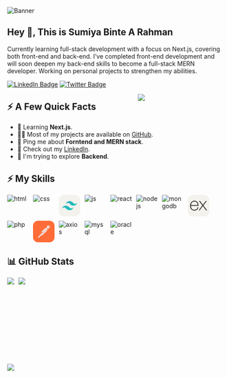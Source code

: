 ![Banner](https://i.postimg.cc/4xpjgdqd/Purple-Modern-Minimalist-Business-Development-Presentation.png)

<h2>Hey 👋, This is Sumiya Binte A Rahman</h2>  
<p>Currently learning full-stack development with a focus on Next.js, covering both front-end and back-end. I’ve completed front-end development and will soon deepen my back-end skills to become a full-stack MERN developer. Working on personal projects to strengthen my abilities.</p>  
<p><a href="https://www.linkedin.com/in/sumiya-binte-a-rahman-%E6%9D%8E%E9%9D%99-049216329/"><img src="https://img.shields.io/badge/sumiya.in-6678cd?style=flat-square&logo=LinkedIn&logoColor=white" alt="LinkedIn Badge"></a> <a href="https://x.com/rahman_sumiya24"><img src="https://img.shields.io/badge/sumiya.x-ab91e5?style=flat-square&logo=Twitter&logoColor=white" alt="Twitter Badge"></a></p>  
<img align="right" width="200" src="https://media3.giphy.com/media/v1.Y2lkPTc5MGI3NjExMWRwcGhsZWZjZ2ZrcTAwYXB6dDVvYnRyYWM0cmVlN2c5Mzlod3Q5cSZlcD12MV9pbnRlcm5hbF9naWZfYnlfaWQmY3Q9Zw/elrFAUtV7ZOH7TSPhF/giphy.gif" />  
<h2>⚡️ A Few Quick Facts</h2>  
<ul>   
  <li>🧐 Learning <strong>Next.js</strong>.</li>  
  <li>👨‍💻 Most of my projects are available on <a href="https://github.com/SumiyaRahman/">GitHub</a>.</li> 
  <li>💬 Ping me about <strong>Forntend and MERN stack</strong>.</li>  
  <li>📙 Check out my <a href="https://www.linkedin.com/in/sumiya-binte-a-rahman-%E6%9D%8E%E9%9D%99-049216329/">LinkedIn</a>.</li>  
  <li>🎉 I'm trying to explore <strong>Backend</strong>.</li>  
</ul>

<h2>⚡️ My Skills</h2> 
<p align="left" style="display: flex; flex-wrap: wrap; gap: 10px;">
  <img src="https://github.com/yurijserrano/Github-Profile-Readme-Logos/blob/master/others/html.svg" alt="html" width="50" height="50" />
  <img src="https://github.com/yurijserrano/Github-Profile-Readme-Logos/blob/master/others/css.svg" alt="css" width="50" height="50" />
  <img src="https://github.com/tandpfun/skill-icons/blob/main/icons/TailwindCSS-Light.svg" alt="tailwindcss" width="50" height="50" />
  <img src="https://github.com/yurijserrano/Github-Profile-Readme-Logos/blob/master/programming%20languages/javascript.svg" alt="js" width="50" height="50-" />
  <img src="https://github.com/yurijserrano/Github-Profile-Readme-Logos/blob/master/frameworks/react.svg" alt="react" width="50" height="50" />
  <img src="https://github.com/yurijserrano/Github-Profile-Readme-Logos/blob/master/frameworks/nodejs.svg" alt="nodejs" width="50" height="50" />
  <img src="https://github.com/yurijserrano/Github-Profile-Readme-Logos/blob/master/databases/mongodb.svg" alt="mongodb" width="50" height="50" />
  <img src="https://github.com/tandpfun/skill-icons/blob/main/icons/ExpressJS-Light.svg" alt="expressjs" width="50" height="50" />
  <img src="https://github.com/yurijserrano/Github-Profile-Readme-Logos/blob/master/programming%20languages/php.png" alt="php" width="50" height="50" />
  <img src="https://github.com/tandpfun/skill-icons/blob/main/icons/Postman.svg" alt="postman" width="50" height="50" />
  <img src="https://user-images.githubusercontent.com/8939680/57233882-20344080-6fe5-11e9-9086-d20a955bed59.png" alt="axios" width="50" height="50" />
  <img src="https://github.com/yurijserrano/Github-Profile-Readme-Logos/blob/master/databases/mysql.svg" alt="mysql" width="50" height="50" />
  <img src="https://github.com/yurijserrano/Github-Profile-Readme-Logos/blob/master/databases/oracle.svg" alt="oracle" width="50" height="50" />
</p>

## 📊 GitHub Stats  

  <div style="display: flex; gap: 10px;">
  <img height="200" src="https://github-readme-stats.vercel.app/api?username=SumiyaRahman&show_icons=true&theme=codeSTACKr" />
  <img height="200" src="https://github-readme-stats.vercel.app/api/top-langs/?username=SumiyaRahman&layout=compact&theme=codeSTACKr" />
  </div>
  <img height="200" src="https://github-readme-streak-stats.herokuapp.com/?user=SumiyaRahman&theme=codeSTACKr" />
